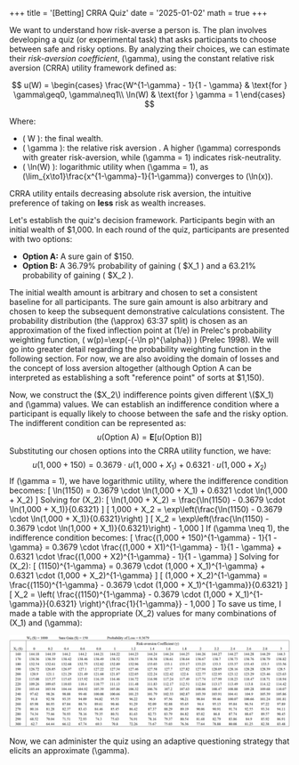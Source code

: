 +++
title = '[Betting] CRRA Quiz'
date = '2025-01-02'
math = true
+++

We want to understand how risk-averse a person is. The plan involves developing a quiz (or experimental task) that asks participants to choose between safe and risky options. By analyzing their choices, we can estimate their *risk-aversion coefficient*, \(\gamma\), using the constant relative risk aversion (CRRA) utility framework defined as:

$$
    u(W) = \begin{cases}
        \frac{W^{1-\gamma} - 1}{1 - \gamma} & \text{for } \gamma\geq0, \gamma\neq1\\
        \ln(W) & \text{for } \gamma = 1
    \end{cases}
$$

Where:
- \( W \): the final wealth.
- \( \gamma \): the relative risk aversion . A higher \(\gamma\) corresponds with greater risk-aversion, while \(\gamma = 1\) indicates risk-neutrality.
- \( \ln(W) \): logarithmic utility when \(\gamma = 1\), as \(\lim_{x\to1}\frac{x^{1-\gamma}-1}{1-\gamma}\) converges to \(\ln(x)\).

CRRA utility entails decreasing absolute risk aversion, the intuitive preference of taking on **less** risk as wealth increases.

Let's establish the quiz's decision framework. Participants begin with an initial wealth of $1,000. In each round of the quiz, participants are presented with two options:
- **Option A:** A sure gain of $150.
- **Option B:** A 36.79% probability of gaining \( $X_1 \) and a 63.21% probability of gaining \( $X_2 \).

The initial wealth amount is arbitrary and chosen to set a consistent baseline for all participants. The sure gain amount is also arbitrary and chosen to keep the subsequent demonstrative calculations consistent. The probability distribution (the \(\approx\) 63:37 split) is chosen as an approximation of the fixed inflection point at \(1/e\) in Prelec's probability weighting function, \( w(p)=\exp(-(-\ln p)^{\alpha}) \) (Prelec 1998). We will go into greater detail regarding the probability weighting function in the following section. For now, we are also avoiding the domain of losses and the concept of loss aversion altogether (although Option A can be interpreted as establishing a soft "reference point" of sorts at $1,150).

Now, we construct the \($X_2\) indifference points given different \($X_1\) and \(\gamma\) values. We can establish an indifference condition where a participant is equally likely to choose between the safe and the risky option. The indifferent condition can be represented as:
$$
u(\text{Option A}) = \mathbf{E}[u(\text{Option B})]
$$
Substituting our chosen options into the CRRA utility function, we have:
$$
u(1,000 + 150) = 0.3679 \cdot u(1,000 + X_1) + 0.6321 \cdot u(1,000 + X_2)
$$
If \(\gamma = 1\), we have logarithmic utility, where the indifference condition becomes:
\[
\ln(1150) = 0.3679 \cdot \ln(1,000 + X_1) + 0.6321 \cdot \ln(1,000 + X_2)
\]
Solving for \(X_2\):
\[
\ln(1,000 + X_2) = \frac{\ln(1150) - 0.3679 \cdot \ln(1,000 + X_1)}{0.6321}
\]
\[
1,000 + X_2 = \exp\left(\frac{\ln(1150) - 0.3679 \cdot \ln(1,000 + X_1)}{0.6321}\right)
\]
\[
X_2 = \exp\left(\frac{\ln(1150) - 0.3679 \cdot \ln(1,000 + X_1)}{0.6321}\right) - 1,000
\]
If \(\gamma \neq 1\), the indifference condition becomes:
\[
\frac{(1,000 + 150)^{1-\gamma} - 1}{1 - \gamma} = 0.3679 \cdot \frac{(1,000 + X1)^{1-\gamma} - 1}{1 - \gamma} + 0.6321 \cdot \frac{(1,000 + X2)^{1-\gamma} - 1}{1 - \gamma}
\]
Solving for \(X_2\):
\[
(1150)^{1-\gamma} = 0.3679 \cdot (1,000 + X_1)^{1-\gamma} + 0.6321 \cdot (1,000 + X_2)^{1-\gamma}
\]
\[
(1,000 + X_2)^{1-\gamma} = \frac{(1150)^{1-\gamma} - 0.3679 \cdot (1,000 + X_1)^{1-\gamma}}{0.6321}
\]
\[
X_2 = \left( \frac{(1150)^{1-\gamma} - 0.3679 \cdot (1,000 + X_1)^{1-\gamma}}{0.6321} \right)^{\frac{1}{1-\gamma}} - 1,000
\]
To save us time, I made a table with the appropriate \(X_2\) values for many combinations of \(X_1\) and \(\gamma\):

![Image alt](images/CRRA_table.png)

Now, we can administer the quiz using an adaptive questioning strategy that elicits an approximate \(\gamma\).



